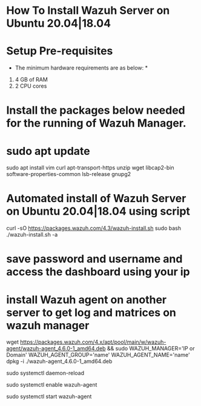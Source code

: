 # How To Install Wazuh Server on Ubuntu 20.04|18.04
# Setup Pre-requisites
* The minimum hardware requirements are as below: *
1. 4 GB of RAM
2. 2 CPU cores

# Install the packages below needed for the running of Wazuh Manager.

# sudo apt update
 sudo apt install vim curl apt-transport-https unzip wget libcap2-bin software-properties-common lsb-release gnupg2

# Automated install of Wazuh Server on Ubuntu 20.04|18.04 using script

 curl -sO https://packages.wazuh.com/4.3/wazuh-install.sh
 sudo bash ./wazuh-install.sh -a

# save password and username and access the dashboard using your ip

# install Wazuh agent on another server to get log and matrices on wazuh manager

 wget https://packages.wazuh.com/4.x/apt/pool/main/w/wazuh-agent/wazuh-agent_4.6.0-1_amd64.deb && sudo WAZUH_MANAGER='IP or Domain' WAZUH_AGENT_GROUP='name' WAZUH_AGENT_NAME='name' dpkg -i ./wazuh-agent_4.6.0-1_amd64.deb

sudo systemctl daemon-reload

sudo systemctl enable wazuh-agent

sudo systemctl start wazuh-agent




